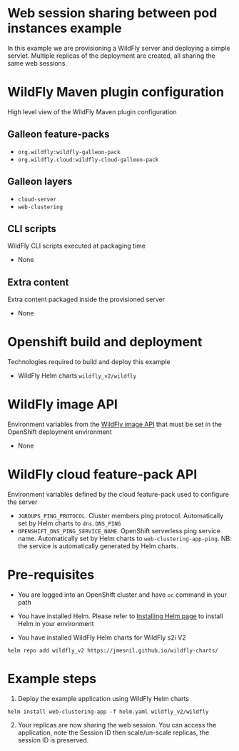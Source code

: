 # Web session sharing between pod instances example

In this example we are provisioning a WildFly server and deploying a simple servlet.
Multiple replicas of the deployment are created, all sharing the same web sessions.

# WildFly Maven plugin configuration
High level view of the WildFly Maven plugin configuration

## Galleon feature-packs

* `org.wildfly:wildfly-galleon-pack`
* `org.wildfly.cloud:wildfly-cloud-galleon-pack`

## Galleon layers

* `cloud-server`
* `web-clustering`

## CLI scripts
WildFly CLI scripts executed at packaging time

* None

## Extra content
Extra content packaged inside the provisioned server

* None

# Openshift build and deployment
Technologies required to build and deploy this example

* WildFly Helm charts `wildfly_v2/wildfly`

# WildFly image API
Environment variables from the [WildFly image API](https://github.com/wildfly/wildfly-cekit-modules/blob/v2/jboss/container/wildfly/run/api/module.yaml) that must be set in the OpenShift deployment environment

* None

# WildFly cloud feature-pack API
Environment variables defined by the cloud feature-pack used to configure the server

* `JGROUPS_PING_PROTOCOL`. Cluster members ping protocol. Automatically set by Helm charts to `dns.DNS_PING`
* `OPENSHIFT_DNS_PING_SERVICE_NAME`. OpenShift serverless ping service name.  Automatically set by Helm charts to `web-clustering-app-ping`. 
NB: the service is automatically generated by Helm charts.

# Pre-requisites

* You are logged into an OpenShift cluster and have `oc` command in your path

* You have installed Helm. Please refer to [Installing Helm page](https://helm.sh/docs/intro/install/) to install Helm in your environment

* You have installed WildFly Helm charts for WildFly s2i V2

 ```
helm repo add wildfly_v2 https://jmesnil.github.io/wildfly-charts/
```

# Example steps

1. Deploy the example application using WildFly Helm charts

```
helm install web-clustering-app -f helm.yaml wildfly_v2/wildfly
```

2. Your replicas are now sharing the web session. You can access the application, note the Session ID then scale/un-scale replicas, the session ID is preserved.